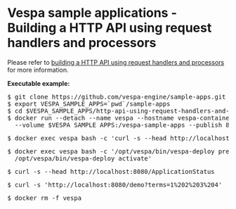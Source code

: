 <!-- Copyright 2017 Yahoo Holdings. Licensed under the terms of the Apache 2.0 license. See LICENSE in the project root. -->
# Vespa sample applications - Building a HTTP API using request handlers and processors

Please refer to
[building a HTTP API using request handlers and processors](http://docs.vespa.ai/documentation/jdisc/http-api-tutorial.html)
for more information.


**Executable example:**
<pre data-test="exec">
$ git clone https://github.com/vespa-engine/sample-apps.git
$ export VESPA_SAMPLE_APPS=`pwd`/sample-apps
$ cd $VESPA_SAMPLE_APPS/http-api-using-request-handlers-and-processors &amp;&amp; mvn clean package
$ docker run --detach --name vespa --hostname vespa-container --privileged \
  --volume $VESPA_SAMPLE_APPS:/vespa-sample-apps --publish 8080:8080 vespaengine/vespa
</pre>
<pre data-test="exec" data-test-wait-for="200 OK">
$ docker exec vespa bash -c 'curl -s --head http://localhost:19071/ApplicationStatus'
</pre>
<pre data-test="exec">
$ docker exec vespa bash -c '/opt/vespa/bin/vespa-deploy prepare /vespa-sample-apps/http-api-using-request-handlers-and-processors/target/application.zip &amp;&amp; \
  /opt/vespa/bin/vespa-deploy activate'
</pre>
<pre data-test="exec" data-test-wait-for="200 OK">
$ curl -s --head http://localhost:8080/ApplicationStatus
</pre>
<pre data-test="exec" data-test-assert-contains="OK">
$ curl -s 'http://localhost:8080/demo?terms=1%202%203%204'
</pre>
<pre data-test="exec">
$ docker rm -f vespa
</pre>

